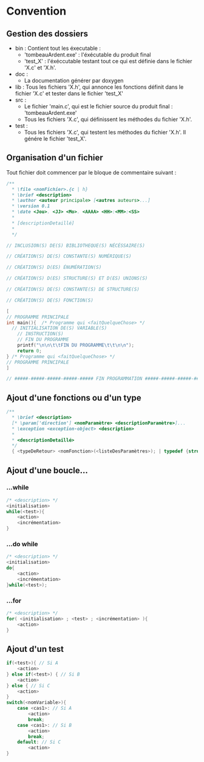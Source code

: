 # Convention
## Gestion des dossiers
- bin : Contient tout les éxecutable :
  - 'tombeauArdent.exe' : l'éxécutable du produit final
  - 'test_X' : l'éxéccutable testant tout ce qui est définie dans le fichier 'X.c' et 'X.h'.
- doc :
  - La documentation générer par doxygen
- lib :
  Tous les fichiers 'X.h', qui annonce les fonctions définit dans le fichier 'X.c' et tester dans le fichier 'test_X'
- src :
  - Le fichier 'main.c', qui est le fichier source du produit final : 'tombeauArdent.exe'
  - Tous les fichiers 'X.c', qui définissent les méthodes du fichier 'X.h'.
- test :
  - Tous les fichiers 'X.c', qui testent les méthodes du fichier 'X.h'. Il génére le fichier 'test_X'.
## Organisation d'un fichier
  Tout fichier doit commencer par le bloque de commentaire suivant :
```c
/**
  * \file <nomFichier>.{c | h}
  * \brief <description>
  * \author <auteur principale> [<autres auteurs>...]
  * \version 0.1
  * \date <Jou>. <JJ> <Mo>. <AAAA> <HH>:<MM>:<SS>
  *
  * [descriptionDetaillé]
  *
  */

// INCLUSION(S) DE(S) BIBLIOTHEQUE(S) NÉCÉSSAIRE(S)

// CRÉATION(S) DE(S) CONSTANTE(S) NUMÉRIQUE(S)

// CRÉATION(S) D(ES) ÉNUMÉRATION(S)

// CRÉATION(S) D(ES) STRUCTURE(S) ET D(ES) UNIONS(S)

// CRÉATION(S) DE(S) CONSTANTE(S) DE STRUCTURE(S)

// CRÉATION(S) DE(S) FONCTION(S)

[
// PROGRAMME PRINCIPALE
int main(){  /* Programme qui <faitQuelqueChose> */
  // INITIALISATION DE(S) VARIABLE(S)
	// INSTRUCTION(S)
	// FIN DU PROGRAMME
	printf("\n\n\t\tFIN DU PROGRAMME\t\t\n\n");
	return 0;
} /* Programme qui <faitQuelqueChose> */
// PROGRAMME PRINCIPALE
]

// #####-#####-#####-#####-##### FIN PROGRAMMATION #####-#####-#####-#####-##### //

```
## Ajout d'une fonctions ou d'un type
```c
/**
  * \brief <description>
  [* \param['direction'] <nomParamètre> <descriptionParamètre>]...
  * \exception <exception-object> <description>
  *
  * <descriptionDetaillé>
  */
  { <typeDeRetour> <nomFonction>(<listeDesParamètres>); | typedef {struct | enum} <Type>_s <Type>_t }
```
## Ajout d'une boucle...
### ...while
```c
/* <description> */
<initialisation>
while(<test>){
	<action>
	<incrémentation>
}
```
### ...do while
```c
/* <description> */
<initialisation>
do{
	<action>
	<incrémentation>
}while(<test>);
```
### ...for
```c
/* <description> */
for( <initialisation> ; <test> ; <incrémentation> ){
	<action>
}
```
## Ajout d'un test
```c
if(<test>){ // Si A
	<action>
} else if(<test>) { // Si B
	<action>
} else { // Si C
	<action>
}
switch(<nomVariable>){
	case <cas1>: // Si A
		<action>
		break;
	case <cas1>: // Si B
		<action>
		break;
	default: // Si C
		<action>
}
```
